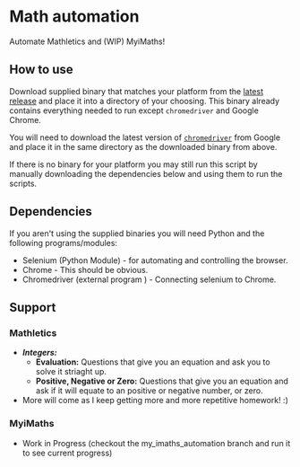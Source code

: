 
# Math automation

Automate Mathletics and (WIP) MyiMaths!

## How to use

Download supplied binary that matches your platform from the [latest release](https://github.com/annpocoyo/Math-Automation/releases/latest) and place it into a directory of your choosing. This binary already contains everything needed to run except `chromedriver` and Google Chrome.

You will need to download the latest version of [`chromedriver`](https://googlechromelabs.github.io/chrome-for-testing/#stable) from Google and place it in the same directory as the downloaded binary from above.

If there is no binary for your platform you may still run this script by manually downloading the dependencies below and using them to run the scripts.

## Dependencies

If you aren't using the supplied binaries you will need Python and the following programs/modules:

* Selenium (Python Module) - for automating and controlling the browser.
* Chrome - This should be obvious.
* Chromedriver (external program ) - Connecting selenium to Chrome.

## Support

### Mathletics

* ***Integers:***
  * **Evaluation:** Questions that give you an equation and ask you to solve it striaght up.
  * **Positive, Negative or Zero:** Questions that give you an equation and ask if it will equate to an positive or negative number, or zero.
* More will come as I keep getting more and more repetitive homework! :)

### MyiMaths

* Work in Progress (checkout the my_imaths_automation branch and run it to see current progress)
